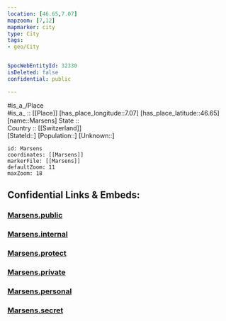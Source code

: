 ```yaml
---
location: [46.65,7.07] 
mapzoom: [7,12] 
mapmarker: city 
type: City
tags:
- geo/City


SpocWebEntityId: 32330
isDeleted: false
confidential: public

---
```

#is_a_/Place  
#is_a_ :: [[Place]] 
[has_place_longitude::7.07] 
[has_place_latitude::46.65] 
[name::Marsens] 
State ::  
Country :: [[Switzerland]]  
[StateId::] 
[Population::] 
[Unknown::] 


```leaflet
id: Marsens
coordinates: [[Marsens]] 
markerFile: [[Marsens]] 
defaultZoom: 11 
maxZoom: 18
```


## Confidential Links & Embeds: 

### [Marsens.public](/_public/\Earth\Continent\Europe\Europe~Central\Switzerland\Switzerland~Cantons\Fribourg\CityMarsens.public.md) 

### [Marsens.internal](/_internal/\Earth\Continent\Europe\Europe~Central\Switzerland\Switzerland~Cantons\Fribourg\CityMarsens.internal.md) 

### [Marsens.protect](/_protect/\Earth\Continent\Europe\Europe~Central\Switzerland\Switzerland~Cantons\Fribourg\CityMarsens.protect.md) 

### [Marsens.private](/_private/\Earth\Continent\Europe\Europe~Central\Switzerland\Switzerland~Cantons\Fribourg\CityMarsens.private.md) 

### [Marsens.personal](/_personal/\Earth\Continent\Europe\Europe~Central\Switzerland\Switzerland~Cantons\Fribourg\CityMarsens.personal.md) 

### [Marsens.secret](/_secret/\Earth\Continent\Europe\Europe~Central\Switzerland\Switzerland~Cantons\Fribourg\CityMarsens.secret.md)

